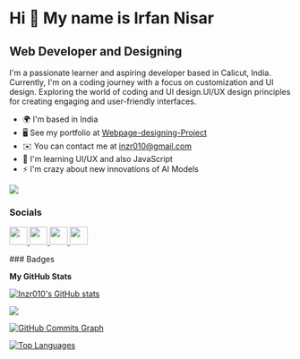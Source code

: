 Hi 👋 My name is Irfan Nisar
============================

Web Developer and Designing
---------------------------

I'm a passionate learner and aspiring developer based in Calicut, India. Currently, I'm on a coding journey with a focus on customization and UI design. Exploring the world of coding and UI design.UI/UX design principles for creating engaging and user-friendly interfaces.

* 🌍  I'm based in India
* 🖥️  See my portfolio at [Webpage-designing-Project](http://github.com/Inzr010/Webpage-Designing-Project)
* ✉️  You can contact me at [inzr010@gmail.com](mailto:inzr010@gmail.com)
* 🧠  I'm learning UI/UX and also JavaScript
* ⚡  I'm crazy about new innovations of AI Models

<a href="https://www.x.com/inzr010" target="_blank" rel="noreferrer"><img
src="https://img.shields.io/twitter/follow/inzr010?logo=twitter&style=for-the-badge&color=a855f7&labelColor=000000"
/></a>

### Socials

<p align="left"> <a href="https://www.github.com/Inzr010" target="_blank" rel="noreferrer"> <picture> <source media="(prefers-color-scheme: dark)" srcset="https://raw.githubusercontent.com/danielcranney/readme-generator/main/public/icons/socials/github-dark.svg" /> <source media="(prefers-color-scheme: light)" srcset="https://raw.githubusercontent.com/danielcranney/readme-generator/main/public/icons/socials/github.svg" /> <img src="https://raw.githubusercontent.com/danielcranney/readme-generator/main/public/icons/socials/github.svg" width="32" height="32" /> </picture> </a> <a href="https://www.linkedin.com/in/irfan-nisar-01774b299/" target="_blank" rel="noreferrer"> <picture> <source media="(prefers-color-scheme: dark)" srcset="https://raw.githubusercontent.com/danielcranney/readme-generator/main/public/icons/socials/linkedin-dark.svg" /> <source media="(prefers-color-scheme: light)" srcset="https://raw.githubusercontent.com/danielcranney/readme-generator/main/public/icons/socials/linkedin.svg" /> <img src="https://raw.githubusercontent.com/danielcranney/readme-generator/main/public/icons/socials/linkedin.svg" width="32" height="32" /> </picture> </a> <a href="http://www.medium.com/@inzrwork020" target="_blank" rel="noreferrer"> <picture> <source media="(prefers-color-scheme: dark)" srcset="https://raw.githubusercontent.com/danielcranney/readme-generator/main/public/icons/socials/medium-dark.svg" /> <source media="(prefers-color-scheme: light)" srcset="https://raw.githubusercontent.com/danielcranney/readme-generator/main/public/icons/socials/medium.svg" /> <img src="https://raw.githubusercontent.com/danielcranney/readme-generator/main/public/icons/socials/medium.svg" width="32" height="32" /> </picture> </a> <a href="https://www.x.com/inzr010" target="_blank" rel="noreferrer"> <picture> <source media="(prefers-color-scheme: dark)" srcset="https://raw.githubusercontent.com/danielcranney/readme-generator/main/public/icons/socials/twitter-dark.svg" /> <source media="(prefers-color-scheme: light)" srcset="https://raw.githubusercontent.com/danielcranney/readme-generator/main/public/icons/socials/twitter.svg" /> <img src="https://raw.githubusercontent.com/danielcranney/readme-generator/main/public/icons/socials/twitter.svg" width="32" height="32" /> </picture> </a></p>
### Badges

<b>My GitHub Stats</b>

<a href="http://www.github.com/Inzr010"><img src="https://github-readme-stats.vercel.app/api?username=Inzr010&show_icons=true&hide=&count_private=true&title_color=6366f1&text_color=ffffff&icon_color=a855f7&bg_color=000000&hide_border=true&show_icons=true" alt="Inzr010's GitHub stats" /></a>

<a href="http://www.github.com/Inzr010"><img src="https://github-readme-streak-stats.herokuapp.com/?user=Inzr010&stroke=ffffff&background=000000&ring=6366f1&fire=6366f1&currStreakNum=ffffff&currStreakLabel=6366f1&sideNums=ffffff&sideLabels=ffffff&dates=ffffff&hide_border=true" /></a>

<a href="http://www.github.com/Inzr010"><img src="https://github-readme-activity-graph.cyclic.app/graph?username=Inzr010&bg_color=000000&color=ffffff&line=a855f7&point=ffffff&area_color=000000&area=true&hide_border=true&custom_title=GitHub%20Commits%20Graph" alt="GitHub Commits Graph" /></a>

<a href="https://github.com/Inzr010" align="left"><img src="https://github-readme-stats.vercel.app/api/top-langs/?username=Inzr010&langs_count=10&title_color=6366f1&text_color=ffffff&icon_color=a855f7&bg_color=000000&hide_border=true&locale=en&custom_title=Top%20%Languages" alt="Top Languages" /></a>
